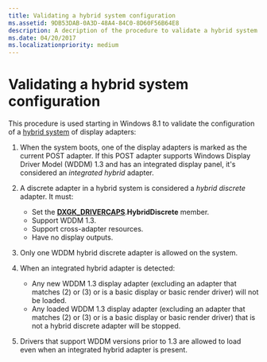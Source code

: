 ```yaml
---
title: Validating a hybrid system configuration
ms.assetid: 9DB53DAB-0A3D-48A4-84C0-8D60F56B64E8
description: A decription of the procedure to validate a hybrid system.
ms.date: 04/20/2017
ms.localizationpriority: medium
---
```


# Validating a hybrid system configuration


This procedure is used starting in Windows 8.1 to validate the configuration of a [hybrid system](using-cross-adapter-resources-in-a-hybrid-system.md) of display adapters:

1.  When the system boots, one of the display adapters is marked as the current POST adapter. If this POST adapter supports Windows Display Driver Model (WDDM) 1.3 and has an integrated display panel, it's considered an *integrated hybrid* adapter.
2.  A discrete adapter in a hybrid system is considered a *hybrid discrete* adapter. It must:
    -   Set the [**DXGK\_DRIVERCAPS**](https://msdn.microsoft.com/library/windows/hardware/ff561062).**HybridDiscrete** member.
    -   Support WDDM 1.3.
    -   Support cross-adapter resources.
    -   Have no display outputs.

3.  Only one WDDM hybrid discrete adapter is allowed on the system.
4.  When an integrated hybrid adapter is detected:
    -   Any new WDDM 1.3 display adapter (excluding an adapter that matches (2) or (3) or is a basic display or basic render driver) will not be loaded.
    -   Any loaded WDDM 1.3 display adapter (excluding an adapter that matches (2) or (3) or is a basic display or basic render driver) that is not a hybrid discrete adapter will be stopped.

5.  Drivers that support WDDM versions prior to 1.3 are allowed to load even when an integrated hybrid adapter is present.

 

 





